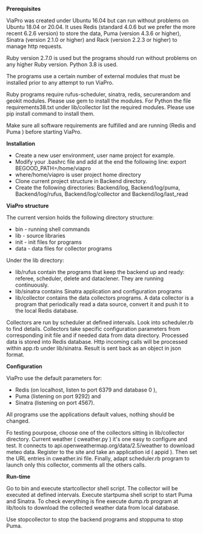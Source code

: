﻿**Prerequisites**

ViaPro was created under Ubuntu 16.04 but can run without problems on Ubuntu 18.04 or 20.04. It uses Redis (standard 4.0.6 but we prefer the more recent 6.2.6 version) to store the data, Puma (version 4.3.6 or higher), Sinatra (version 2.1.0 or higher) and Rack (version 2.2.3 or higher) to manage http requests.

Ruby version 2.7.0 is used but the programs should run without problems on any higher Ruby  version.
Python 3.8 is used.

The programs use a certain number of external modules that must be installed prior to any attempt to run ViaPro.

Ruby programs require rufus-scheduler, sinatra, redis, securerandom and geokit modules. Please use gem to install the modules.
For Python the file requirements38.txt under lib/collector list the required modules. Please use pip install command to install them.

Make sure all software requirements are fulfilled and are running (Redis and Puma ) before starting ViaPro.

**Installation**

 - Create a new user environment, user name project for example. 
 - Modify  your .bashrc file and add at the end the following line:
 export  BEGOOD_PATH=/home/viapro 
 - where/home/viapro is user project home  directory
 - Clone current project structure in Backend directory.
 - Create the following directories: Backend/log, Backend/log/puma, Backend/log/rufus,   Backend/log/collector and Backend/log/last_read

**ViaPro structure**

The current version holds the following directory structure:

-   bin - running shell commands
-   lib - source libraries
-   init - init files for programs
-   data - data files for collector programs

Under the lib directory:
- lib/rufus contain the programs that keep the backend up and ready: referee, scheduler, delete and dataclener. They are running continuously.
- lib/sinatra contains Sinatra application and configuration programs
 - lib/collector contains the data collectors programs. A data collector is a program that periodically read a data source, convert it and push it to the local Redis database.

Collectors are run by scheduler at defined intervals. Look into scheduler.rb to find details. Collectors take specific configuration parameters from corresponding init file and if needed data from data directory.
Processed data is stored into Redis database. 
Http incoming calls will be processed within app.rb under lib/sinatra. Result is sent back as an object in json format.

**Configuration**

ViaPro use the default parameters for:
- Redis (on localhost, listen to port 6379 and database 0 ), 
- Puma (listening on port 9292) and 
- Sinatra (listening on port 4567). 

All programs use the applications default values, nothing should be changed.

Fo testing pourpose, choose one of the collectors sitting in lib/collector directory.
Current weather ( cweather.py ) it's one easy to configure and test. 
It connects to api.openweathermap.org/data/2.5/weather to download meteo data. Register to the site and take an application id ( appid ). Then set the URL entries in cweather.ini file. Finally, adapt scheduler.rb program to launch only this collector, comments all the others calls.

**Run-time**

Go to bin and execute startcollector shell script. The collector will be executed at defined intervals.
Execute startpuma shell script to start Puma and Sinatra.
To check everything is fine execute dump.rb program at lib/tools to download the collected weather data from local database.

Use stopcollector to stop the backend programs and stoppuma to stop Puma.
